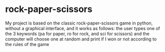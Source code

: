 # rock-paper-scissors
My project is based on the classic rock-paper-scissors game in python, without a graphical interface, and it works as follows: the user types one of the 3 keywords (pa for paper, ro for rock, and sci for scissors) and the computer will choose one at random and print if I won or not according to the rules of the game

